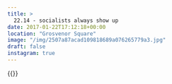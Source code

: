 ```yaml
---
title: >
  22.14 - socialists always show up
date: 2017-01-22T17:12:18+00:00
location: "Grosvenor Square"
image: "/img/2507a87acad109818689a076265779a3.jpg"
draft: false
instagram: true
---
```


{{<photo src="/img/2507a87acad109818689a076265779a3.jpg">}}
